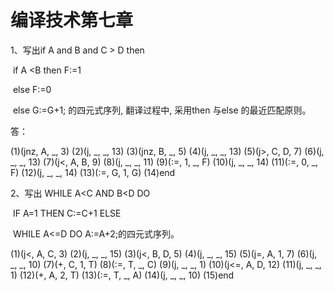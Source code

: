 # 编译技术第七章

1、写出if A and B and C > D then

​     if A <B then F:=1

​      else F:=0

​    else G:=G+1; 的四元式序列, 翻译过程中, 采用then 与else 的最近匹配原则。

 答：

(1)(jnz, A, _, 3)
(2)(j, _, _, 13)
(3)(jnz, B, _, 5)
(4)(j, _, _, 13)
(5)(j>, C, D, 7)
(6)(j, _, _, 13)
(7)(j<, A, B, 9)
(8)(j, _, _, 11)
(9)(:=, 1, _, F)
(10)(j, _, _, 14)
(11)(:=, 0, _, F)
(12)(j, _, _, 14)
(13)(:=, G, 1, G)
(14)end

2、写出 WHILE A<C AND B<D DO

​    IF A=1 THEN C:=C+1 ELSE

​    WHILE A<=D DO A:=A+2;的四元式序列。

(1)(j<, A, C, 3)
(2)(j, _, _, 15)
(3)(j<, B, D, 5)
(4)(j, _, _, 15)
(5)(j=, A, 1, 7)
(6)(j, _, _, 10)
(7)(+, C, 1, T)
(8)(:=, T, _, C)
(9)(j, _, _, 1)
(10)(j<=, A, D, 12)
(11)(j, _, _, 1)
(12)(+, A, 2, T)
(13)(:=, T, _, A)
(14)(j, _, _, 10)
(15)end